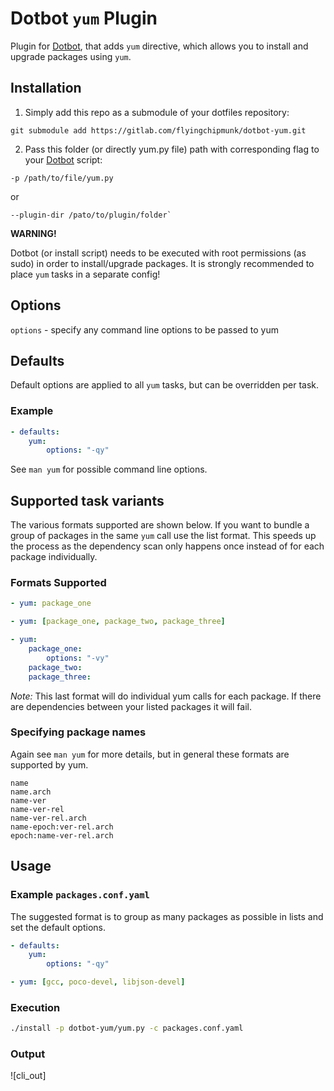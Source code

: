 # Dotbot ```yum``` Plugin

Plugin for [Dotbot](https://github.com/anishathalye/dotbot), that adds ```yum``` directive, which allows you to install and upgrade packages using ```yum```.

## Installation

1) Simply add this repo as a submodule of your dotfiles repository:

```
git submodule add https://gitlab.com/flyingchipmunk/dotbot-yum.git
```

2) Pass this folder (or directly yum.py file) path with corresponding flag to your [Dotbot](https://github.com/anishathalye/dotbot) script:

```
-p /path/to/file/yum.py
```
  or

```
--plugin-dir /pato/to/plugin/folder`
```

 **WARNING!**

 Dotbot (or install script) needs to be executed with root permissions (as sudo) in order to install/upgrade packages. It is strongly recommended to place ```yum``` tasks in a separate config!

## Options
`options` - specify any command line options to be passed to yum

## Defaults
Default options are applied to all ```yum``` tasks, but can be overridden per task.

### Example
```yaml
- defaults:
    yum:
        options: "-qy"
```

See `man yum` for possible command line options.

## Supported task variants
The various formats supported are shown below. If you want to bundle a group of packages in the same ```yum``` call use the list format. This speeds up the process as the dependency scan only happens once instead of for each package individually.


### Formats Supported
```yaml
- yum: package_one
```
```yaml
- yum: [package_one, package_two, package_three]
```
```yaml
- yum:
    package_one:
        options: "-vy"
    package_two:
    package_three:
```
_Note:_ This last format will do individual yum calls for each package. If there are dependencies between your listed packages it will fail.

### Specifying package names
Again see `man yum` for more details, but in general these formats are supported by yum.
```
name
name.arch
name-ver
name-ver-rel
name-ver-rel.arch
name-epoch:ver-rel.arch
epoch:name-ver-rel.arch
```

## Usage

### Example ```packages.conf.yaml```
The suggested format is to group as many packages as possible in lists and set the default options.

```yaml
- defaults:
    yum:
        options: "-qy"

- yum: [gcc, poco-devel, libjson-devel]
```

### Execution
```bash
./install -p dotbot-yum/yum.py -c packages.conf.yaml
```

### Output
![cli_out]
